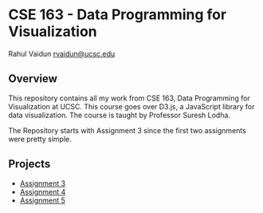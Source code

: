 # CSE 163 - Data Programming for Visualization
Rahul Vaidun
rvaidun@ucsc.edu

## Overview

This repository contains all my work from CSE 163, Data Programming for Visualization at UCSC. This course goes over D3.js, a JavaScript library for data visualization. The course is taught by Professor Suresh Lodha.


The Repository starts with Assignment 3 since the first two assignments were pretty simple.
## Projects
- [Assignment 3](HW3/)
- [Assignment 4](HW4/)
- [Assignment 5](HW5/)
